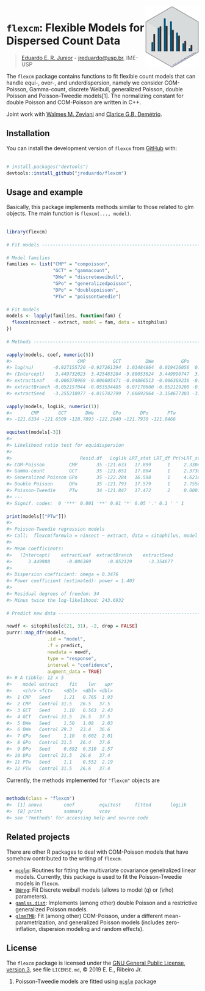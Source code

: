 
<!-- README.md is generated from README.Rmd. Please edit that file -->

<img src="man/figures/flexcm_hex.png" align="right" height=160/ display="block">

# `flexcm`: Flexible Models for Dispersed Count Data

> [Eduardo E. R. Junior](http://leg.ufpr.br/~eduardojr) -
> <jreduardo@usp.br>, IME-USP

The `flexcm` package contains functions to fit flexible count models
that can handle equi-, over-, and underdispersion, namely we consider
COM-Poisson, Gamma-count, discrete Weibull, generalized Poisson, double
Poisson and Poisson-Tweedie models\[1\]. The normalizing constant for
double Poisson and COM-Poisson are written in C++.

Joint work with [Walmes M. Zeviani](www.leg.ufpr.br/~walmes/) and
[Clarice G.B.
Demétrio](http://ce.esalq.usp.br/equipe/clarice-garcia-borges-demetrio).

## Installation

You can install the development version of `flexcm` from
[GitHub](https://github.com/jreduardo/flexcm) with:

``` r

# install.packages("devtools")
devtools::install_github("jreduardo/flexcm")
```

## Usage and example

Basically, this package implements methods similar to those related to
glm objects. The main function is `flexcm(..., model)`.

``` r

library(flexcm)

# Fit models -----------------------------------------------------------

# Model families
families <- list("CMP" = "compoisson",
                 "GCT" = "gammacount",
                 "DWe" = "discreteweibull",
                 "GPo" = "generalizedpoisson",
                 "DPo" = "doublepoisson",
                 "PTw" = "poissontweedie")

# Fit models
models <- lapply(families, function(fam) {
  flexcm(ninsect ~ extract, model = fam, data = sitophilus)
})

# Methods --------------------------------------------------------------

vapply(models, coef, numeric(5))
#>                        CMP          GCT         DWe          GPo          DPo          PTw
#> log(nu)       -0.927155720 -0.927261394  1.03484864  0.019426056  0.865851300  0.347643101
#> (Intercept)    3.449732023  3.425483284 -9.88053024  3.449990747  3.450317139  3.449987546
#> extractLeaf   -0.006370969 -0.006605471 -0.04866513 -0.006369236 -0.006363878 -0.006369448
#> extractBranch -0.052157044 -0.053534485  0.07170600 -0.052129200 -0.052087403 -0.052129065
#> extractSeed   -3.255210977 -4.015742799  7.60692064 -3.354677303 -3.564366151 -3.354677366

vapply(models, logLik, numeric(1))
#>       CMP       GCT       DWe       GPo       DPo       PTw 
#> -121.6334 -121.6509 -128.7893 -122.2840 -121.7930 -121.8466

equitest(models[-3])
#> 
#> Likelihood ratio test for equidispersion 
#> 
#>                         Resid.df   Loglik LRT_stat LRT_df Pr(>LRT_stat)    
#> COM-Poisson         CMP       35 -121.633   17.899      1     2.330e-05 ***
#> Gamma-count         GCT       35 -121.651   17.864      1     2.373e-05 ***
#> Generalized Poisson GPo       35 -122.284   16.598      1     4.621e-05 ***
#> Double Poisson      DPo       35 -121.793   17.579      1     2.755e-05 ***
#> Poisson-Tweedie     PTw       34 -121.847   17.472      2     0.0001607 ***
#> ---
#> Signif. codes:  0 '***' 0.001 '**' 0.01 '*' 0.05 '.' 0.1 ' ' 1

print(models[["PTw"]])
#> 
#> Poisson-Tweedie regression models
#> Call:  flexcm(formula = ninsect ~ extract, data = sitophilus, model = fam)
#> 
#> Mean coefficients:
#>   (Intercept)    extractLeaf  extractBranch    extractSeed  
#>      3.449988      -0.006369      -0.052129      -3.354677  
#> 
#> Dispersion coefficient: omega = 0.3476
#> Power coefficient (estimated): power = 1.403
#> 
#> Residual degrees of freedom: 34
#> Minus twice the log-likelihood: 243.6932

# Predict new data -----------------------------------------------------

newdf <- sitophilus[c(21, 31), -2, drop = FALSE]
purrr::map_dfr(models,
               .id = "model",
               .f = predict,
               newdata = newdf,
               type = "response",
               interval = "confidence",
               augment_data = TRUE)
#> # A tibble: 12 x 5
#>    model extract    fit    lwr   upr
#>    <chr> <fct>    <dbl>  <dbl> <dbl>
#>  1 CMP   Seed     1.21   0.765  1.93
#>  2 CMP   Control 31.5   26.5   37.5 
#>  3 GCT   Seed     1.10   0.563  2.43
#>  4 GCT   Control 31.5   26.5   37.5 
#>  5 DWe   Seed     1.50   1.08   2.03
#>  6 DWe   Control 29.3   23.4   36.6 
#>  7 GPo   Seed     1.10   0.602  2.01
#>  8 GPo   Control 31.5   26.4   37.6 
#>  9 DPo   Seed     0.892  0.310  2.57
#> 10 DPo   Control 31.5   26.6   37.4 
#> 11 PTw   Seed     1.1    0.552  2.19
#> 12 PTw   Control 31.5   26.6   37.4
```

Currently, the methods implemented for `"flexcm"` objects are

``` r

methods(class = "flexcm")
#>  [1] anova        coef         equitest     fitted       logLik       model.matrix predict     
#>  [8] print        summary      vcov        
#> see '?methods' for accessing help and source code
```

## Related projects

There are other R packages to deal with COM-Poisson models that have
somehow contributed to the writing of `flexcm`.

  - [`mcglm`](https://github.com/wbonat/mcglm): Routines for fitting the
    multivariate covariance genelralized linear models. Currently, this
    package is used to fit the Poisson-Tweedie models in `flexcm`.
  - [`DWreg`](https://cran.r-project.org/package=DWreg): Fit Discrete
    weibull models (allows to model \(q\) or \(\rho\) parameters).
  - [`gamlss.dist`](https://cran.r-project.org/package=gamlss.dist):
    Implements (among other) double Poisson and a restrictive
    generalized Poisson models.
  - [`glmmTMB`](https://github.com/glmmTMB/glmmTMB): Fit (among other)
    COM-Poisson, under a different mean-parametrization, and generalized
    Poisson models (includes zero-inflation, dispersion modeling and
    random effects).

## License

The `flexcm` package is licensed under the [GNU General Public License,
version 3](https://www.gnu.org/licenses/gpl-3.0.ht), see file
`LICENSE.md`, © 2019 E. E., Ribeiro Jr.

<!------------------------------------------- -->

<!-- Links -->

1.  Poisson-Tweedie models are fitted using
    [`mcglm`](https://github.com/wbonat/mcglm) package
